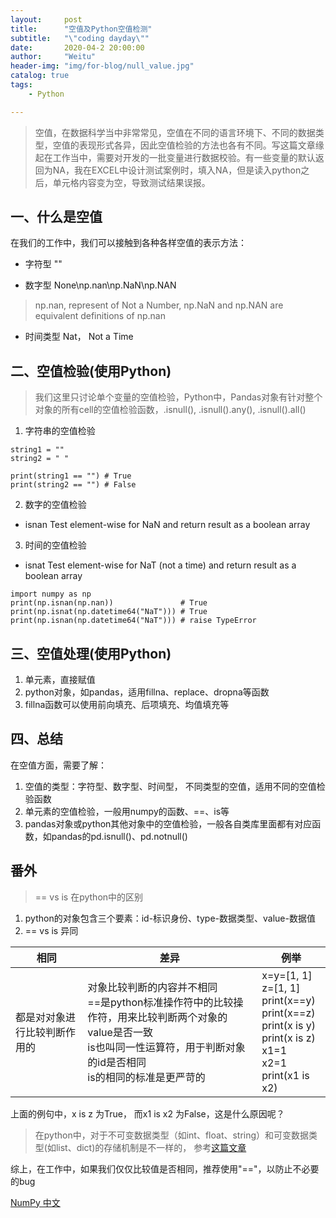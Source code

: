 ```yaml
---
layout:     post
title:      "空值及Python空值检测"
subtitle:   "\"coding dayday\""
date:       2020-04-2 20:00:00
author:     "Weitu"
header-img: "img/for-blog/null_value.jpg"
catalog: true
tags:
    - Python

---
```


> 空值，在数据科学当中非常常见，空值在不同的语言环境下、不同的数据类型，空值的表现形式各异，因此空值检验的方法也各有不同。写这篇文章缘起在工作当中，需要对开发的一批变量进行数据校验。有一些变量的默认返回为NA，我在EXCEL中设计测试案例时，填入NA，但是读入python之后，单元格内容变为空，导致测试结果误报。

## 一、什么是空值

在我们的工作中，我们可以接触到各种各样空值的表示方法：
- 字符型 ""

- 数字型 None\np.nan\np.NaN\np.NAN
> np.nan, represent of Not a Number, np.NaN and np.NAN are equivalent definitions of np.nan

- 时间类型 Nat， Not a Time


## 二、空值检验(使用Python)
> 我们这里只讨论单个变量的空值检验，Python中，Pandas对象有针对整个对象的所有cell的空值检验函数，.isnull(), .isnull().any(), .isnull().all()

1. 字符串的空值检验

```
string1 = ""
string2 = " "

print(string1 == "") # True
print(string2 == "") # False

```

2. 数字的空值检验

- isnan Test element-wise for NaN and return result as a boolean array


3. 时间的空值检验
- isnat Test element-wise for NaT (not a time) and return result as a boolean array

```
import numpy as np
print(np.isnan(np.nan))               # True
print(np.isnat(np.datetime64("NaT"))) # True
print(np.isnan(np.datetime64("NaT"))) # raise TypeError
```

## 三、空值处理(使用Python)

1. 单元素，直接赋值
2. python对象，如pandas，适用fillna、replace、dropna等函数
3. fillna函数可以使用前向填充、后项填充、均值填充等

## 四、总结

在空值方面，需要了解：
1. 空值的类型：字符型、数字型、时间型， 不同类型的空值，适用不同的空值检验函数
2. 单元素的空值检验，一般用numpy的函数、==、is等
3. pandas对象或python其他对象中的空值检验，一般各自类库里面都有对应函数，如pandas的pd.isnull()、pd.notnull()


## 番外
> == vs is 在python中的区别

1. python的对象包含三个要素：id-标识身份、type-数据类型、value-数据值
2. == vs is 异同

| 相同 |  差异 | 例举 |
| ------ | ------ | ------ |
|都是对对象进行比较判断作用的|对象比较判断的内容并不相同<br/>==是python标准操作符中的比较操作符，用来比较判断两个对象的value是否一致<br/> is也叫同一性运算符，用于判断对象的id是否相同<br/>is的相同的标准是更严苛的|x=y=[1, 1]<br/>z=[1, 1]<br/>print(x==y)<br/>print(x==z)<br/>print(x is y)<br/>print(x is z)<br/>x1=1<br/>x2=1<br/>print(x1 is x2)|

上面的例句中，x is z 为True， 而x1 is x2 为False，这是什么原因呢？
> 在python中，对于不可变数据类型（如int、float、string）和可变数据类型(如list、dict)的存储机制是不一样的， 参考[这篇文章](https://blog.csdn.net/Com_ma/article/details/82156912)

综上，在工作中，如果我们仅仅比较值是否相同，推荐使用"=="，以防止不必要的bug

[NumPy 中文](https://www.numpy.org.cn/)